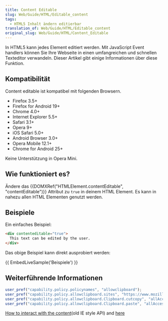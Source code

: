 ```yaml
---
title: Content Editable
slug: Web/Guide/HTML/Editable_content
tags:
  - HTML5 Inhalt ändern editierbar
translation_of: Web/Guide/HTML/Editable_content
original_slug: Web/Guide/HTML/Content_Editable
---
```

In HTML5 kann jedes Element editiert werden. Mit JavaScript Event handlers können Sie Ihre Webseite in einen umfangreichen und schnellen Texteditor verwandeln. Dieser Artikel gibt einige Informationen über diese Funktion.

## Kompatibilität

Content editable ist kompatibel mit folgenden Browsern.

- Firefox 3.5+
- Firefox for Android 19+
- Chrome 4.0+
- Internet Explorer 5.5+
- Safari 3.1+
- Opera 9+
- iOS Safari 5.0+
- Android Browser 3.0+
- Opera Mobile 12.1+
- Chrome for Android 25+

Keine Unterstützung in Opera Mini.

## Wie funktioniert es?

Ändere das {{DOMXRef("HTMLElement.contentEditable", "contentEditable")}} Attribut zu `true` in deinem HTML Element. Es kann in nahezu allen HTML Elementen genutzt werden.

## Beispiele

Ein einfaches Beispiel:

```html
<div contenteditable="true">
  This text can be edited by the user.
</div>
```

Das obige Beispiel kann direkt ausprobiert werden:

{{ EmbedLiveSample('Beispiele') }}

## Weiterführende Informationen

```js
user_pref("capability.policy.policynames", "allowclipboard");
user_pref("capability.policy.allowclipboard.sites", "https://www.mozilla.org");
user_pref("capability.policy.allowclipboard.Clipboard.cutcopy", "allAccess");
user_pref("capability.policy.allowclipboard.Clipboard.paste", "allAccess");
```

[How to interact with the content](/en/Midas "en/Midas")(old IE style API) and [here](/en/Rich-Text_Editing_in_Mozilla "en/rich-text editing in mozilla")
